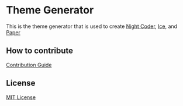 # Theme Generator

This is the theme generator that is used to create [Night Coder](https://github.com/a5hk/night-coder), [Ice](https://github.com/a5hk/ice), and [Paper](https://github.com/a5hk/paper)

## How to contribute

[Contribution Guide](/CONTRIBUTING.md)

## License

[MIT License](LICENSE)

